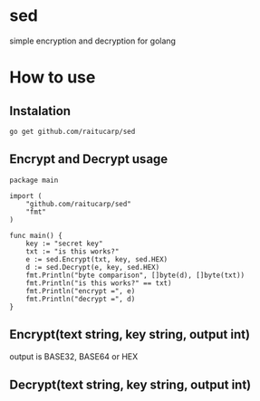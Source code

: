# sed
simple encryption and decryption for golang

# How to use

## Instalation
```
go get github.com/raitucarp/sed
```

## Encrypt and Decrypt usage
```
package main

import (
    "github.com/raitucarp/sed"
    "fmt"
)

func main() {
    key := "secret key"
    txt := "is this works?"
    e := sed.Encrypt(txt, key, sed.HEX)
    d := sed.Decrypt(e, key, sed.HEX)
    fmt.Println("byte comparison", []byte(d), []byte(txt))
    fmt.Println("is this works?" == txt)
    fmt.Println("encrypt =", e)
    fmt.Println("decrypt =", d)
}
```

## Encrypt(text string, key string, output int)
output is BASE32, BASE64 or HEX

## Decrypt(text string, key string, output int)
